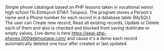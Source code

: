 ﻿Simple phone catalogue based on PHP lessons taken in vocational senior high school (1ο Εσπερινό ΕΠΑΛ Ταύρου). The program stores a Person's name and a Phone number for each record in a database table (MySQL). The user can Create new record, Read all existing records, Update or Delete each of them and also is checked and blocked from saving dublicate or empty values. Live demo is here https://epal-php-phones.000webhostapp.com/ and cause it's a demo each record automatically deleted one hour after created or last updated.